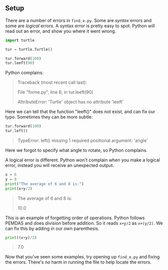 ## Setup
There are a number of errors in `find_e.py`. Some are *syntax* errors and
some are *logical* errors. A syntax error is pretty easy to spot. Python
will read out an error, and show you where it went wrong.
```python
import turtle

tur = turtle.Turtle()

tur.forward(100)
tur.leeft(90)
```

Python complains:
> Traceback (most recent call last):
>
> File "fixme.py", line 6, in <module>
>    tur.leeft(90)
>
> AttributeError: 'Turtle' object has no attribute 'leeft'

Here we can tell that the function "leeft()" does not exist, and can fix
our typo. Sometimes they can be more subtle:

```python
tur.forward(100)
tur.left()
```

>TypeError: left() missing 1 required positional argument: 'angle'

Here we forgot to specify what angle to rotate, so Python complains.

A logical error is different. Python won't complain when you make a
logical error, instead you will receive an unexpected output.

```python
x = 6
y = 8
print("The average of 6 and 8 is:")
print(x+y/2)
```

>The average of 6 and 8 is:
>
>10.0

This is an example of forgetting order of operations. Python follows
PEMDAS and does division before addition. So it reads `x+y/2` as
 `x+(y/2)`. We can fix this by adding in our own parenthesis.
```python
print((x+y)/2)
```
> 7.0

Now that you've seen some examples, try opening up `find_e.py` and fixing
the errors. There's no harm in running the file to help locate the
errors.